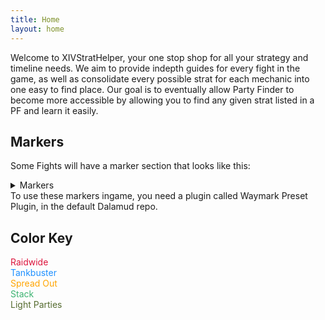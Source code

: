 ```yaml
---
title: Home
layout: home
---
```

Welcome to XIVStratHelper, your one stop shop for all your strategy and timeline needs. We aim to provide indepth guides for every fight in the game, as well as consolidate every possible strat for each mechanic into one easy to find place. Our goal is to eventually allow Party Finder to become more accessible by allowing you to find any given strat listed in a PF and learn it easily.

## Markers
Some Fights will have a marker section that looks like this:
<details markdown=block>
<summary>Markers</summary>

```json
{
  "Name":"M1S",
  "MapID":986,
  "A":{"X":100.0,"Y":0.0,"Z":90.0,"ID":0,"Active":true},
  "B":{"X":110.0,"Y":0.0,"Z":100.0,"ID":1,"Active":true},
  "C":{"X":100.0,"Y":0.0,"Z":110.0,"ID":2,"Active":true},
  "D":{"X":90.0,"Y":0.0,"Z":100.0,"ID":3,"Active":true},
  "One":{"X":110.0,"Y":0.0,"Z":95.0,"ID":4,"Active":true},
  "Two":{"X":110.0,"Y":0.0,"Z":105.0,"ID":5,"Active":true},
  "Three":{"X":90.0,"Y":0.0,"Z":105.0,"ID":6,"Active":true},
  "Four":{"X":90.0,"Y":0.0,"Z":95.0,"ID":7,"Active":true}
}
```

</details>
To use these markers ingame, you need a plugin called Waymark Preset Plugin, in the default Dalamud repo.

## Color Key
  
<font color="Crimson">Raidwide</font><br>
<font color="DodgerBlue">Tankbuster</font><br>
<font color="Orange">Spread Out</font><br>
<font color="MediumSeaGreen">Stack</font><br>
<font color="DarkOliveGreen">Light Parties</font>
